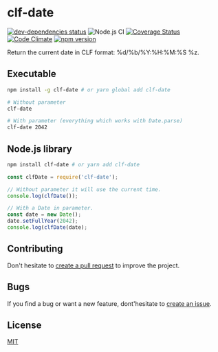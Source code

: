 # clf-date
[![dev-dependencies status](https://david-dm.org/lludol/clf-date/dev-status.svg)](https://david-dm.org/lludol/clf-date#info=devDependencies)
![Node.js CI](https://github.com/lludol/clf-date/workflows/Node.js%20CI/badge.svg)
[![Coverage Status](https://coveralls.io/repos/github/lludol/clf-date/badge.svg?branch=master)](https://coveralls.io/github/lludol/clf-date?branch=master)
[![Code Climate](https://codeclimate.com/github/lludol/clf-date/badges/gpa.svg)](https://codeclimate.com/github/lludol/clf-date)
[![npm version](https://badge.fury.io/js/clf-date.svg)](https://badge.fury.io/js/clf-date)

Return the current date in CLF format: %d/%b/%Y:%H:%M:%S %z.

## Executable

```bash
npm install -g clf-date # or yarn global add clf-date

# Without parameter
clf-date

# With parameter (everything which works with Date.parse)
clf-date 2042
```

## Node.js library

```bash
npm install clf-date # or yarn add clf-date
```

```js
const clfDate = require('clf-date');

// Without parameter it will use the current time.
console.log(clfDate());

// With a Date in parameter.
const date = new Date();
date.setFullYear(2042);
console.log(clfDate(date);
```

## Contributing

Don't hesitate to [create a pull request](https://github.com/lludol/clf-date/pulls) to improve the project.

## Bugs

If you find a bug or want a new feature, dont'hesitate to [create an issue](https://github.com/lludol/clf-date/issues).

## License

[MIT](LICENSE)
